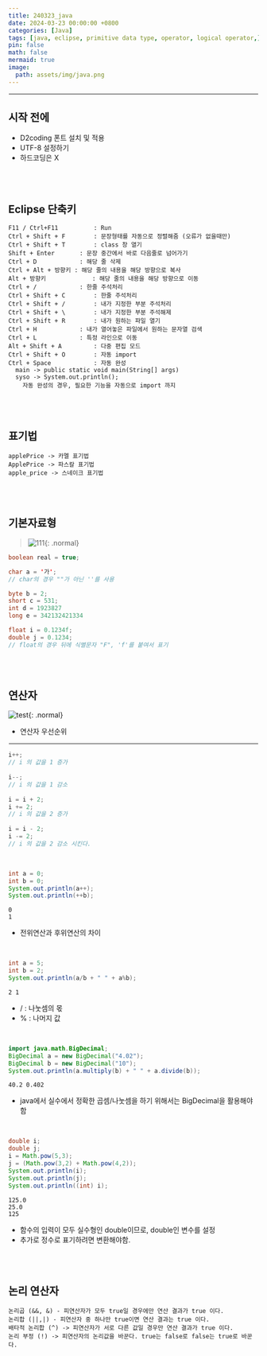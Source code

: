 ```yaml
---
title: 240323_java
date: 2024-03-23 00:00:00 +0800
categories: [Java]
tags: [java, eclipse, primitive data type, operator, logical operator,]
pin: false
math: false
mermaid: true
image:
  path: assets/img/java.png
---
```


<hr style="border:1px solid white">

## 시작 전에
- D2coding 폰트 설치 및 적용
- UTF-8 설정하기
- 하드코딩은 X

<br/><br/>

## Eclipse 단축키
```
F11 / Ctrl+F11			: Run
Ctrl + Shift + F		: 문장형태를 자동으로 정렬해줌 (오류가 없을때만)
Ctrl + Shift + T		: class 창 열기
Shift + Enter       : 문장 중간에서 바로 다음줄로 넘어가기
Ctrl + D            : 해당 줄 삭제
Ctrl + Alt + 방향키 : 해당 줄의 내용을 해당 방향으로 복사
Alt + 방향키			  : 해당 줄의 내용을 해당 방향으로 이동
Ctrl + /            : 한줄 주석처리
Ctrl + Shift + C		: 한줄 주석처리
Ctrl + Shift + /		: 내가 지정한 부분 주석처리
Ctrl + Shift + \		: 내가 지정한 부분 주석해제
Ctrl + Shift + R		: 내가 원하는 파일 열기
Ctrl + H			: 내가 열어놓은 파일에서 원하는 문자열 검색
Ctrl + L			: 특정 라인으로 이동
Alt + Shift + A			: 다중 편집 모드
Ctrl + Shift + O		: 자동 import
Ctrl + Space		  	: 자동 완성
  main -> public static void main(String[] args)
  syso -> System.out.println();
    자동 완성의 경우, 필요한 기능을 자동으로 import 까지
```
<br/><br/>
    
## 표기법
```
applePrice -> 카멜 표기법
ApplePrice -> 파스칼 표기법	
apple_price -> 스네이크 표기법
``` 

<br/><br/>

## 기본자료형
>![111](https://github.com/alphathx13/alphathx13.github.io/assets/163115993/325d4156-9451-48c4-ba00-0f73dc71a8d6){: .normal}

```java
boolean real = true;

char a = '가';
// char의 경우 ""가 아닌 ''를 사용

byte b = 2;
short c = 531;
int d = 1923827
long e = 342132421334

float i = 0.1234f;
double j = 0.1234;
// float의 경우 뒤에 식별문자 "F", 'f'를 붙여서 표기
```

<br/><br/>

## 연산자
>
![test](https://github.com/alphathx13/alphathx13.github.io/assets/163115993/b3f569a3-daad-4e17-8dc1-96fed035bc40){: .normal}
- 연산자 우선순위

<hr style="border:1px solid white">

```java
i++;		
// i 의 값을 1 증가
    
i--;		
// i 의 값을 1 감소
    
i = i + 2;	
i += 2;		
// i 의 값을 2 증가
    
i = i - 2;	
i -= 2;		
// i 의 값을 2 감소 시킨다. 
```    

<br/>

```java
int a = 0;
int b = 0;
System.out.println(a++);
System.out.println(++b);
```	
```
0
1
```
- 전위연산과 후위연산의 차이

<br/>

```java
int a = 5;
int b = 2;
System.out.println(a/b + " " + a%b);
```
```
2 1
```
- / : 나눗셈의 몫
- % : 나머지 값

<br/>

```java
import java.math.BigDecimal;
BigDecimal a = new BigDecimal("4.02");
BigDecimal b = new BigDecimal("10");
System.out.println(a.multiply(b) + " " + a.divide(b));
```
```
40.2 0.402
```
- java에서 실수에서 정확한 곱셈/나눗셈을 하기 위해서는 BigDecimal을 활용해야함

<br/>

```java    
double i;
double j;
i = Math.pow(5,3);
j = (Math.pow(3,2) + Math.pow(4,2));
System.out.println(i);
System.out.println(j);
System.out.println((int) i); 
```
```
125.0
25.0
125
```
- 함수의 입력이 모두 실수형인 double이므로, double인 변수를 설정
- 추가로 정수로 표기하려면 변환해야함.

<br/><br/>

## 논리 연산자
```
논리곱 (&&, &) - 피연산자가 모두 true일 경우에만 연산 결과가 true 이다.
논리합 (||,|) - 피연산자 중 하나만 true이면 연산 결과는 true 이다.
배타적 논리합 (^) -> 피연산자가 서로 다른 값일 경우만 연산 결과가 true 이다.
논리 부정 (!) -> 피연산자의 논리값을 바꾼다. true는 false로 false는 true로 바꾼다.
```